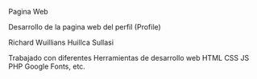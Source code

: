 Pagina Web

Desarrollo de la pagina web del perfil (Profile)

Richard Wuillians Huillca Sullasi

Trabajado con diferentes Herramientas de desarrollo web HTML CSS JS PHP Google Fonts, etc.
